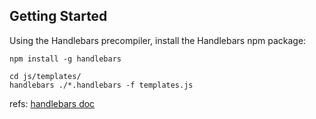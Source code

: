 ## Getting Started

Using the Handlebars precompiler, install the Handlebars npm package:

```
npm install -g handlebars
```

```
cd js/templates/
handlebars ./*.handlebars -f templates.js
```

refs: [handlebars doc](https://handlebarsjs.com/installation/precompilation.html#getting-started)